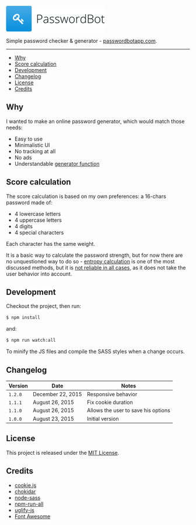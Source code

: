 ![PasswordBot](logo.png)

Simple password checker & generator - [passwordbotapp.com](http://passwordbotapp.com).

---

* [Why](#why)
* [Score calculation](#score-calculation)
* [Development](#development)
* [Changelog](#changelog)
* [License](#license)
* [Credits](#credits)

## Why

I wanted to make an online password generator, which would match those needs:

* Easy to use
* Minimalistic UI
* No tracking at all
* No ads
* Understandable [generator function](assets/js/generator.js)

## Score calculation

The score calculation is based on my own preferences: a 16-chars password made of:

* 4 lowercase letters
* 4 uppercase letters
* 4 digits
* 4 special characters

Each character has the same weight.

It is a basic way to calculate the password strength, but for now there are no unquestioned way to do so - [entropy calculation](https://en.wikipedia.org/wiki/Password_strength#Entropy_as_a_measure_of_password_strength) is one of the most discussed methods, but it is [not reliable in all cases](https://diogomonica.com/posts/password-security-why-the-horse-battery-staple-is-not-correct/), as it does not take the user behavior into account.

## Development

Checkout the project, then run:

```bash
$ npm install
```

and:

```bash
$ npm run watch:all
```

To minify the JS files and compile the SASS styles when a change occurs.

## Changelog

| Version | Date | Notes |
| --- | --- | --- |
| `1.2.0` | December 22, 2015 | Responsive behavior |
| `1.1.1` | August 26, 2015 | Fix cookie duration |
| `1.1.0` | August 26, 2015 | Allows the user to save his options |
| `1.0.0` | August 23, 2015 | Initial version |

## License

This project is released under the [MIT License](license).

## Credits

* [cookie.js](https://github.com/js-coder/cookie.js)
* [chokidar](https://github.com/kimmobrunfeldt/chokidar-cli)
* [node-sass](https://github.com/sass/node-sass)
* [npm-run-all](https://github.com/mysticatea/npm-run-all)
* [uglify-js](https://github.com/mishoo/UglifyJS2)
* [Font Awesome](http://fontawesome.io/)